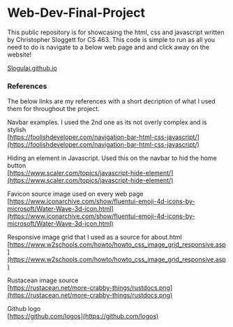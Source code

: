 # Web-Dev-Final-Project

This public repository is for showcasing the html, css and javascript written by
Christopher Sloggett for CS 463. This code is simple to run as all you need 
to do is navigate to a below web page and and click away on the website! 

[Slogulai.github.io](https://slogulai.github.io)

### References
The below links are my references with a short decription of what I used them for
throughout the project.  
 


Navbar examples. I used the 2nd one as its not overly complex and is stylish  
[https://foolishdeveloper.com/navigation-bar-html-css-javascript/](https://foolishdeveloper.com/navigation-bar-html-css-javascript/)

Hiding an element in Javascript. Used this on the navbar to hid the home button  
[https://www.scaler.com/topics/javascript-hide-element/](https://www.scaler.com/topics/javascript-hide-element/)

Favicon source image used on every web page  
[https://www.iconarchive.com/show/fluentui-emoji-4d-icons-by-microsoft/Water-Wave-3d-icon.html](https://www.iconarchive.com/show/fluentui-emoji-4d-icons-by-microsoft/Water-Wave-3d-icon.html)

Responsive image grid that I used as a source for about.html  
[https://www.w2schools.com/howto/howto_css_image_grid_responsive.asp](https://www.w2schools.com/howto/howto_css_image_grid_responsive.asp)

Rustacean image source  
[https://rustacean.net/more-crabby-things/rustdocs.png](https://rustacean.net/more-crabby-things/rustdocs.png)

Github logo  
[https://github.com/logos](https://github.com/logos)